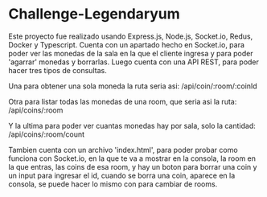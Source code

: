 # Challenge-Legendaryum

Este proyecto fue realizado usando Express.js, Node.js, Socket.io, Redus, Docker y Typescript.
Cuenta con un apartado hecho en Socket.io, para poder ver las monedas de la sala en la que el cliente ingresa y para poder 'agarrar' monedas y borrarlas.
Luego cuenta con una API REST, para poder hacer tres tipos de consultas.

Una para obtener una sola moneda la ruta seria asi: /api/coin/:room/:coinId

Otra para listar todas las monedas de una room, que seria asi la ruta: /api/coins/:room

Y la ultima para poder ver cuantas monedas hay por sala, solo la cantidad: /api/coins/:room/count

Tambien cuenta con un archivo 'index.html', para poder probar como funciona con Socket.io, en la que te va a mostrar en la consola, la room en la que entras, las coins de esa room, y hay un boton para borrar una coin y un input para ingresar el id, cuando se borra una coin, aparece en la consola, se puede hacer lo mismo con para cambiar de rooms.

